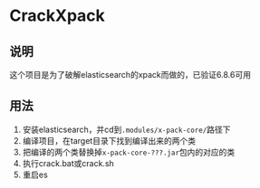 <h1>CrackXpack</h1>
<h2>说明</h2>
这个项目是为了破解elasticsearch的xpack而做的，已验证6.8.6可用
<h2>用法</h2>
<ol>
<li>安装elasticsearch，并cd到<code>.modules/x-pack-core/</code>路径下</li>
<li>编译项目，在target目录下找到编译出来的两个类</li>
<li>把编译的两个类替换掉<code>x-pack-core-???.jar</code>包内的对应的类</li>
<li>执行crack.bat或crack.sh</li>
<li>重启es</li>
</ol>

